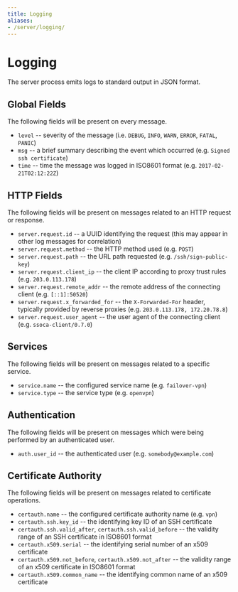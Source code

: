 ```yaml
---
title: Logging
aliases:
- /server/logging/
---
```


# Logging

The server process emits logs to standard output in JSON format.


## Global Fields

The following fields will be present on every message.

 * `level` -- severity of the message (i.e. `DEBUG`, `INFO`, `WARN`, `ERROR`, `FATAL`, `PANIC`)
 * `msg` -- a brief summary describing the event which occurred (e.g. `Signed ssh certificate`)
 * `time` -- time the message was logged in ISO8601 format (e.g. `2017-02-21T02:12:22Z`)


## HTTP Fields

The following fields will be present on messages related to an HTTP request or response.

 * `server.request.id` -- a UUID identifying the request (this may appear in other log messages for correlation)
 * `server.request.method` -- the HTTP method used (e.g. `POST`)
 * `server.request.path` -- the URL path requested (e.g. `/ssh/sign-public-key`)
 * `server.request.client_ip` -- the client IP according to proxy trust rules (e.g. `203.0.113.178`)
 * `server.request.remote_addr` -- the remote address of the connecting client (e.g. `[::1]:50520`)
 * `server.request.x_forwarded_for` -- the `X-Forwarded-For` header, typically provided by reverse proxies (e.g. `203.0.113.178, 172.20.78.8`)
 * `server.request.user_agent` -- the user agent of the connecting client (e.g. `ssoca-client/0.7.0`)


## Services

The following fields will be present on messages related to a specific service.

 * `service.name` -- the configured service name (e.g. `failover-vpn`)
 * `service.type` -- the service type (e.g. `openvpn`)


## Authentication

The following fields will be present on messages which were being performed by an authenticated user.

 * `auth.user_id` -- the authenticated user (e.g. `somebody@example.com`)


## Certificate Authority

The following fields will be present on messages related to certificate operations.

 * `certauth.name` -- the configured certificate authority name (e.g. `vpn`)
 * `certauth.ssh.key_id` -- the identifying key ID of an SSH certificate
 * `certauth.ssh.valid_after`, `certauth.ssh.valid_before` -- the validity range of an SSH certificate in ISO8601 format
 * `certauth.x509.serial` -- the identifying serial number of an x509 certificate
 * `certauth.x509.not_before`, `certauth.x509.not_after` -- the validity range of an x509 certificate in ISO8601 format
 * `certauth.x509.common_name` -- the identifying common name of an x509 certificate
